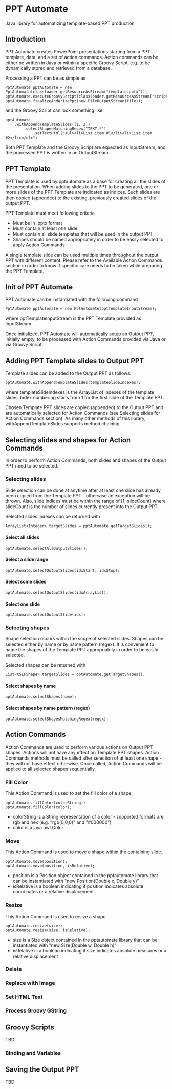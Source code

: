 # PPT Automate
Java library for automatizing template-based PPT production

## Introduction
PPT Automate creates PowerPoint presentations starting from a PPT template, data, and a set of action commands. Action commands can be either be written in Java or within a specific Groovy Script, e.g. to be dynamically stored and retrieved from a database.

Processing a PPT can be as simple as

```
PptAutomate pptAutomate = new PptAutomate(classloader.getResourceAsStream("template.pptx"));
pptAutomate.executeGroovyScript(classloader.getResourceAsStream("script.groovy"));
pptAutomate.finalizeAndWritePpt(new FileOutputStream(file));
```

and the Groovy Script can look something like

```
pptAutomate
    .withAppendTemplateSlides([1, 2])
        .selectShapesMatchingRegex("TEXT.*")
            .setTextHtml("<ul><li>List item #1</li><li>List item #2</li></ul>")
```

Both PPT Template and the Groovy Script are expected as InputStream, and the processed PPT is written in an OutputStream.

## PPT Template
PPT Template is used by pptautomate as a base for creating all the slides of the presentation. When adding slides to the PPT to be generated, one or more slides of the PPT Template are indicated as indices. Such slides are then copied (appended) to the existing, previously created slides of the output PPT.

PPT Template must meet following criteria
* Must be in .pptx format
* Must contain at least one slide
* Must contain all slide templates that will be used in the output PPT
* Shapes should be named appropriately in order to be easily selected to apply Action Commands

A single template slide can be used multiple times throughout the output PPT with different content.
Please refer to the Available Action Commands section in order to know if specific care needs to be taken while preparing the PPT Template.

## Init of PPT Automate
PPT Automate can be instantiated with the following command

```
PptAutomate pptAutomate = new PptAutomate(pptTemplateInputStream);
```

where pptTemplateInputStream is the PPT Template provided as InputStream.

Once initialized, PPT Automate will automatically setup an Output PPT, initially empty, to be processed with Action Commands provided via Java or via Groovy Script.

## Adding PPT Template slides to Output PPT
Template slides can be added to the Output PPT as follows:

```
pptAutomate.withAppendTemplateSlides(templateSlideIndexes);
```

where templateSlideIndexes is the ArrayList of indexes of the template slides. Index numbering starts from 1 for the first slide of the Template PPT.

Chosen Template PPT slides are copied (appended) to the Output PPT and are automatically selected for Action Commands (see Selecting slides for Action Commands section). As many other methods of this library, withAppendTemplateSlides supports method chaining.

## Selecting slides and shapes for Action Commands
In order to perform Action Commands, both slides and shapes of the Output PPT need to be selected.

### Selecting slides
Slide selection can be done at anytime after at least one slide has already been copied from the Template PPT - otherwise an exception will be thrown. Also, slide indices must be within the range of [1, slideCount] where slideCount is the number of slides currently present into the Output PPT.

Selected slides indexes can be returned with
```
ArrayList<Integer> targetSlides = pptAutomate.getTargetSlides();
```

#### Select all slides
```
pptAutomate.selectAllOutputSlides();
```
#### Select a slide range
```
pptAutomate.selectOutputSlides(idxStart, idxStop);
```
#### Select some slides
```
pptAutomate.selectOutputSlides(idxArrayList);
```
#### Select one slide
```
pptAutomate.selectOutputSlide(idx);
```

### Selecting shapes
Shape selection occurs within the scope of selected slides. Shapes can be selected either by name or by name pattern (regex). It is convenient to name the shapes of the Template PPT appropriately in order to be easily selected.

Selected shapes can be returned with
```
List<XSLFShape> targetSlides = pptAutomate.getTargetShapes();
```

#### Select shapes by name
```
pptAutomate.selectShapes(name);
```
#### Select shapes by name pattern (regex)
```
pptAutomate.selectShapesMatchingRegex(regex);
```

## Action Commands
Action Commands are used to perform various actions on Output PPT shapes. Actions will not have any effect on Template PPT shapes. Action Commands methods must be called after selection of at least one shape - they will not have effect otherwise. Once called, Action Commands will be applied to all selected shapes sequentially.
### Fill Color
This Action Command is used to set the fill color of a shape.
```
pptAutomate.fillColor(colorString);
pptAutomate.fillColor(color);
```
* colorString is a String representation of a color - supported formats are rgb and hex (e.g. "rgb(0,0,0)" and "#000000")
* color is a java.awt.Color
### Move
This Action Command is used to move a shape within the containing slide.
```
pptAutomate.move(position);
pptAutomate.move(position, isRelative);
```
* position is a Position object contained in the pptautomate library that can be instantiated with "new Position(Double x, Double y)"
* isRelative is a boolean indicating if position indicates absolute coordinates or a relative displacement
### Resize
This Action Command is used to resize a shape.
```
pptAutomate.resize(size);
pptAutomate.resize(size, isRelative);
```
* size is a Size object contained in the pptautomate library that can be instantiated with "new Size(Double w, Double h)"
* isRelative is a boolean indicating if size indicates absolute measures or a relative displacement
### Delete
### Replace with Image
### Set HTML Text
### Process Groovy GString


## Groovy Scripts
TBD
### Binding and Variables

## Saving the Output PPT
TBD
